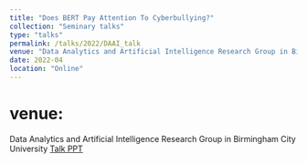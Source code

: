 ```yaml
---
title: "Does BERT Pay Attention To Cyberbullying?"
collection: "Seminary talks"
type: "talks"
permalink: /talks/2022/DAAI_talk
venue: "Data Analytics and Artificial Intelligence Research Group in Birmingham City University"
date: 2022-04
location: "Online"
---
```

venue:
==========
Data Analytics and Artificial Intelligence Research Group in Birmingham City University
<a href="/files/talks/2022/DAAI_talk/DAAI_talks.pdf">Talk PPT</a>
